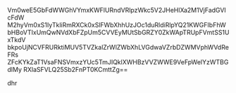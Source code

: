 Vm0weE5GbFdWWGhVYmxKWFlURndVRlpzWkc5V2JHeHlXa2M1VjFadGVIcFdW
M2hyVm0xS1IyTkliRmRXCk0xSlFWbXhhUzJOc1duRldiRlpYQ21KWGFIbFhW
bHBoVTIxUmQwNVdXbFZpUm5CVVEyMUtSbGRZY0ZkWApTRUpFVmtSS1UxTkdV
bkpoUjNCVFRURktiMUV5TVZkalZrWlZWbXhLVGdwaVZrbDZWMVphWVdReFRs
ZFcKYkZaT1VsaFNSVmxzYUc5TmJIQklXWHBzVVZWWE9VeFpWelYzWTBGdlMy
RXlaSFVLQ25Sb2FnPT0KCmttZg==

dhr
